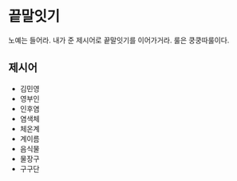 # 끝말잇기
노예는 들어라. 내가 준 제시어로 끝말잇기를 이어가거라.
룰은 쿵쿵따룰이다.

## 제시어
- 김민영
- 영부인
- 인후염
- 염색체
- 체온계
- 계이름
- 음식물
- 물장구
- 구구단
